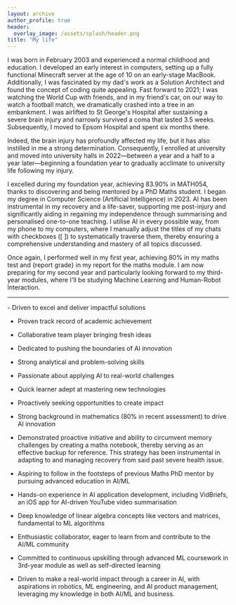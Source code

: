 ```yaml
---
layout: archive
author_profile: true
header:
  overlay_image: /assets/splash/header.png
title: "My life"
---
```

I was born in February 2003 and experienced a normal childhood and education. I developed an early interest in computers, setting up a fully functional Minecraft server at the age of 10 on an early-stage MacBook. Additionally, I was fascinated by my dad's work as a Solution Architect and found the concept of coding quite appealing. Fast forward to 2021; I was watching the World Cup with friends, and in my friend's car, on our way to watch a football match, we dramatically crashed into a tree in an embankment. I was airlifted to St George's Hospital after sustaining a severe brain injury and narrowly survived a coma that lasted 3.5 weeks. Subsequently, I moved to Epsom Hospital and spent six months there.

Indeed, the brain injury has profoundly affected my life, but it has also instilled in me a strong determination. Consequently, I enrolled at university and moved into university halls in 2022—between a year and a half to a year later—beginning a foundation year to gradually acclimate to university life following my injury.

I excelled during my foundation year, achieving 83.90% in MATH054, thanks to discovering and being mentored by a PhD Maths student. I began my degree in Computer Science (Artificial Intelligence) in 2023. AI has been instrumental in my recovery and a life-saver, supporting me post-injury and significantly aiding in regaining my independence through summarising and personalised one-to-one teaching. I utilise AI in every possible way, from my phone to my computers, where I manually adjust the titles of my chats with checkboxes ([ ]) to systematically traverse them, thereby ensuring a comprehensive understanding and mastery of all topics discussed.

Once again, I performed well in my first year, achieving 80% in my maths test and {report grade} in my report for the maths module. I am now preparing for my second year and particularly looking forward to my third-year modules, where I'll be studying Machine Learning and Human-Robot Interaction.
<hr>
- Driven to excel and deliver impactful solutions

- Proven track record of academic achievement

- Collaborative team player bringing fresh ideas

- Dedicated to pushing the boundaries of AI innovation

- Strong analytical and problem-solving skills

- Passionate about applying AI to real-world challenges

- Quick learner adept at mastering new technologies

- Proactively seeking opportunities to create impact

- Strong background in mathematics (80% in recent assessment) to drive AI innovation

- Demonstrated proactive initiative and ability to circumvent memory challenges by creating a maths notebook, thereby serving as an effective backup for      reference. This strategy has been instrumental in adapting to and managing recovery from said past severe health issue.

- Aspiring to follow in the footsteps of previous Maths PhD mentor by pursuing advanced education in AI/ML

- Hands-on experience in AI application development, including VidBriefs, an iOS app for AI-driven YouTube video summarisation

- Deep knowledge of linear algebra concepts like vectors and matrices, fundamental to ML algorithms

- Enthusiastic collaborator, eager to learn from and contribute to the AI/ML community

- Committed to continuous upskilling through advanced ML coursework in 3rd-year module as well as self-directed learning

- Driven to make a real-world impact through a career in AI, with aspirations in robotics, ML engineering, and AI product management, leveraging my knowledge in both AI/ML and business.

